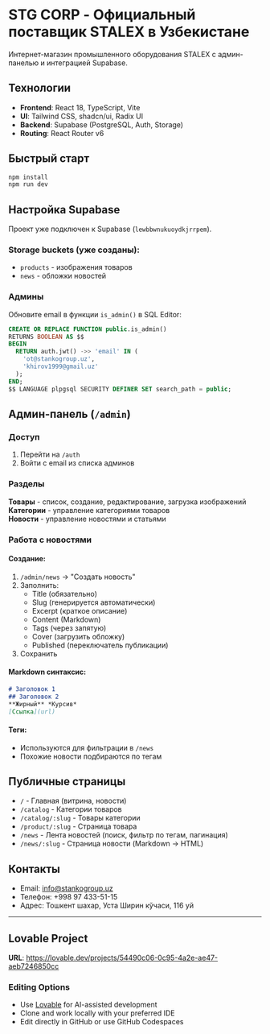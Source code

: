 # STG CORP - Официальный поставщик STALEX в Узбекистане

Интернет-магазин промышленного оборудования STALEX с админ-панелью и интеграцией Supabase.

## Технологии

- **Frontend**: React 18, TypeScript, Vite
- **UI**: Tailwind CSS, shadcn/ui, Radix UI
- **Backend**: Supabase (PostgreSQL, Auth, Storage)
- **Routing**: React Router v6

## Быстрый старт

```bash
npm install
npm run dev
```

## Настройка Supabase

Проект уже подключен к Supabase (`lewbbwnukuoydkjrrpem`).

### Storage buckets (уже созданы):
- `products` - изображения товаров
- `news` - обложки новостей

### Админы
Обновите email в функции `is_admin()` в SQL Editor:
```sql
CREATE OR REPLACE FUNCTION public.is_admin()
RETURNS BOOLEAN AS $$
BEGIN
  RETURN auth.jwt() ->> 'email' IN (
    'ot@stankogroup.uz',
    'khirov1999@gmail.uz'
  );
END;
$$ LANGUAGE plpgsql SECURITY DEFINER SET search_path = public;
```

## Админ-панель (`/admin`)

### Доступ
1. Перейти на `/auth`
2. Войти с email из списка админов

### Разделы

**Товары** - список, создание, редактирование, загрузка изображений  
**Категории** - управление категориями товаров  
**Новости** - управление новостями и статьями

### Работа с новостями

#### Создание:
1. `/admin/news` → "Создать новость"
2. Заполнить:
   - Title (обязательно)
   - Slug (генерируется автоматически)
   - Excerpt (краткое описание)
   - Content (Markdown)
   - Tags (через запятую)
   - Cover (загрузить обложку)
   - Published (переключатель публикации)
3. Сохранить

#### Markdown синтаксис:
```markdown
# Заголовок 1
## Заголовок 2
**Жирный** *Курсив*
[Ссылка](url)
```

#### Теги:
- Используются для фильтрации в `/news`
- Похожие новости подбираются по тегам

## Публичные страницы

- `/` - Главная (витрина, новости)
- `/catalog` - Категории товаров
- `/catalog/:slug` - Товары категории
- `/product/:slug` - Страница товара
- `/news` - Лента новостей (поиск, фильтр по тегам, пагинация)
- `/news/:slug` - Страница новости (Markdown → HTML)

## Контакты

- Email: info@stankogroup.uz
- Телефон: +998 97 433-51-15
- Адрес: Тошкент шахар, Уста Ширин кўчаси, 116 уй

---

## Lovable Project

**URL**: https://lovable.dev/projects/54490c06-0c95-4a2e-ae47-aeb7246850cc

### Editing Options
- Use [Lovable](https://lovable.dev/projects/54490c06-0c95-4a2e-ae47-aeb7246850cc) for AI-assisted development
- Clone and work locally with your preferred IDE
- Edit directly in GitHub or use GitHub Codespaces
